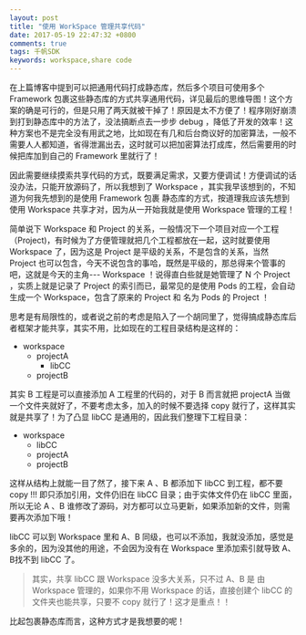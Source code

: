 ```yaml
---
layout: post
title: "使用 WorkSpace 管理共享代码"
date: 2017-05-19 22:47:32 +0800
comments: true
tags: 千帆SDK
keywords: workspace,share code
---
```


在上篇博客中提到可以把通用代码打成静态库，然后多个项目可使用多个 Framework 包裹这些静态库的方式共享通用代码，详见最后的思维导图！这个方案的确是可行的，但是只用了两天就被干掉了！原因是太不方便了！程序刚好崩溃到打到静态库中的方法了，没法搞断点去一步步 debug ，降低了开发的效率！这种方案也不是完全没有用武之地，比如现在有几和后台商议好的加密算法，一般不需要人人都知道，省得泄漏出去，这时就可以把加密算法打成库，然后需要用的时候把库加到自己的 Framework 里就行了！

因此需要继续摸索共享代码的方式，既要满足需求，又要方便调试！方便调试的话没办法，只能开放源码了，所以我想到了 Workspace ，其实我早该想到的，不知道为何我先想到的是使用 Framework 包裹 静态库的方式，按道理我应该先想到使用 Workspace 共享才对，因为从一开始我就是使用 Workspace 管理的工程！

简单说下 Workspace 和 Project 的关系，一般情况下一个项目对应一个工程（Project)，有时候为了方便管理就把几个工程都放在一起，这时就要使用 Workspace 了，因为这是 Project 是平级的关系，不是包含的关系，当然 Project 也可以包含，今天不说包含的事哈，既然是平级的，那总得来个管事的吧，这就是今天的主角--- Workspace ！说得直白些就是她管理了 N 个 Project ，实质上就是记录了 Project 的索引而已，最常见的是使用 Pods 的工程，会自动生成一个 Workspace，包含了原来的 Project 和 名为 Pods 的 Project ！

思考是有局限性的，或者说之前的考虑是陷入了一个胡同里了，觉得搞成静态库后者框架才能共享，其实不用，比如现在的工程目录结构是这样的：

- workspace
	- projectA
		- libCC
	- projectB

其实 B 工程是可以直接添加 A 工程里的代码的，对于 B 而言就把 projectA 当做一个文件夹就好了，不要考虑太多，加入的时候不要选择 copy 就行了，这样其实就是共享了！为了凸显 libCC 是通用的，因此我们整理下工程目录：

- workspace
	- libCC
	- projectA
	- projectB

这样从结构上就能一目了然了，接下来 A 、B 都添加下 libCC 到工程，都不要 copy !!! 即只添加引用，文件仍旧在 libCC 目录；由于实体文件仍在 libCC 里面，所以无论 A 、B 谁修改了源码，对方都可以立马更新，如果添加新的文件，则需要再次添加下哦！

libCC 可以到 Workspace 里和 A、B 同级，也可以不添加，我就没添加，感觉是多余的，因为没其他的用途，不会因为没有在 Workspace 里添加索引就导致 A、B找不到 libCC 了。

> 其实，共享 libCC 跟 Workspace 没多大关系，只不过 A、B 是 由 Workspace 管理的，如果你不用 Workspace 的话，直接创建个 libCC 的文件夹也能共享，只要不 copy 就行了！这才是重点！！

比起包裹静态库而言，这种方式才是我想要的呢！
